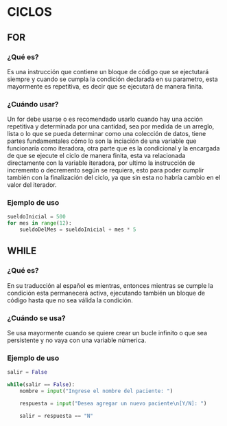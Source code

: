 # CICLOS

## FOR

### ¿Qué es?
Es una instrucción que contiene un bloque de código que se ejectutará siempre y cuando se cumpla la condición declarada en su parametro, esta mayormente es repetitiva, es decir que se ejecutará de manera finita.

### ¿Cuándo usar?
Un for debe usarse o es recomendado usarlo cuando hay una acción repetitiva y determinada por una cantidad, sea por medida de un arreglo, lista o lo que se pueda determinar como una colección de datos, tiene partes fundamentales cómo lo son la inciación de una variable que funcionaría como iteradora, otra parte que es la condicional y la encargada de que se ejecute el ciclo de manera finita, esta va relacionada directamente con la variable iteradora, por ultimo la instrucción de incremento o decremento según se requiera, esto para poder cumplir también con la finalización del ciclo, ya que sin esta no habría cambio en el valor del iterador.

### Ejemplo de uso

```python
sueldoInicial = 500
for mes in range(12):
    sueldoDelMes = sueldoInicial + mes * 5
```

## WHILE

### ¿Qué es?
En su traducción al español es mientras, entonces mientras se cumple la condición esta permanecerá activa, ejecutando también un bloque de código hasta que no sea válida la condición.

### ¿Cuándo se usa?
Se usa mayormente cuando se quiere crear un bucle infinito o que sea persistente y no vaya con una variable númerica.

### Ejemplo de uso

```python
salir = False

while(salir == False):
    nombre = input("Ingrese el nombre del paciente: ")

    respuesta = input("Desea agregar un nuevo paciente\n[Y/N]: ")

    salir = respuesta == "N"
```
